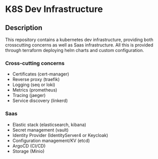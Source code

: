 # K8S Dev Infrastructure

## Description

This repository contains a kubernetes dev infrastructure, providing both crosscutting concerns as well as Saas infrastructure. All this is provided through terraform deploying helm charts and custom configuration.

### Cross-cutting concerns

- Certificates (cert-manager)
- Reverse proxy (traefik)
- Logging (seq or loki)
- Metrics (prometheus)
- Tracing (jaeger)
- Service discovery (linkerd)

### Saas

- Elastic stack (elasticsearch, kibana)
- Secret management (vault)
- Identity Provider (IdentityServer4 or Keycloak)
- Configuration management/KV (etcd)
- ArgoCD (CI/CD)
- Storage (Minio)

